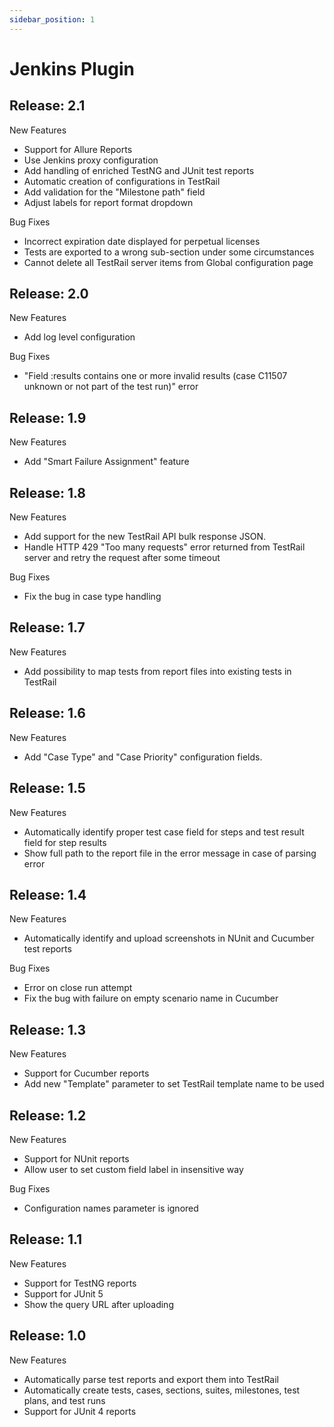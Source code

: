 ```yaml
---
sidebar_position: 1
---
```


# Jenkins Plugin

## Release: 2.1
New Features
>
- Support for Allure Reports
- Use Jenkins proxy configuration
- Add handling of enriched TestNG and JUnit test reports
- Automatic creation of configurations in TestRail
- Add validation for the "Milestone path" field
- Adjust labels for report format dropdown


Bug Fixes
>
- Incorrect expiration date displayed for perpetual licenses
- Tests are exported to a wrong sub-section under some circumstances
- Cannot delete all TestRail server items from Global configuration page

## Release: 2.0
New Features
>
- Add log level configuration

Bug Fixes
>
- "Field :results contains one or more invalid results (case C11507 unknown or not part of the test run)" error

## Release: 1.9
New Features
>
- Add "Smart Failure Assignment" feature

## Release: 1.8
New Features
>
- Add support for the new TestRail API bulk response JSON.
- Handle HTTP 429 "Too many requests" error returned from TestRail server and retry the request after some timeout

Bug Fixes
>
- Fix the bug in case type handling

## Release: 1.7
New Features
>
- Add possibility to map tests from report files into existing tests in TestRail

## Release: 1.6
New Features
>
- Add "Case Type" and "Case Priority" configuration fields.

## Release: 1.5
New Features
>
- Automatically identify proper test case field for steps and test result field for step results
- Show full path to the report file in the error message in case of parsing error

## Release: 1.4
New Features
>
- Automatically identify and upload screenshots in NUnit and Cucumber test reports

Bug Fixes
>
- Error on close run attempt
- Fix the bug with failure on empty scenario name in Cucumber

## Release: 1.3
New Features
>
- Support for Cucumber reports
- Add new "Template" parameter to set TestRail template name to be used

## Release: 1.2
New Features
>
- Support for NUnit reports
- Allow user to set custom field label in insensitive way

Bug Fixes
>
- Configuration names parameter is ignored

## Release: 1.1
New Features
>
- Support for TestNG reports
- Support for JUnit 5
- Show the query URL after uploading

## Release: 1.0
New Features
>
- Automatically parse test reports and export them into TestRail
- Automatically create tests, cases, sections, suites, milestones, test plans, and test runs
- Support for JUnit 4 reports